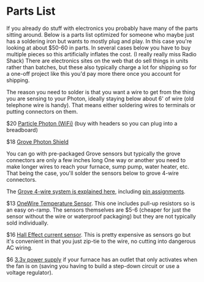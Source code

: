 # Parts List

If you already do stuff with electronics you probably have many of the parts sitting around.
Below is a parts list optimized for someone who maybe just has a soldering iron but wants to
mostly plug and play. In this case you're looking at about $50-60 in parts.
In several cases below you have to buy multiple pieces so this
artificially inflates the cost. (I really really miss Radio Shack) There are
electronics sites on the web that do sell things in units rather than batches, but these
also typically charge a lot for shipping so for a one-off project like this you'd
pay more there once you account for shipping.

The reason you need to solder is that you want a wire to get from the thing you are
sensing to your Photon, ideally staying below about 6' of wire (old telephone wire is handy).
That means either soldering wires to terminals or putting connectors on them.

$20 [Particle Photon (WiFi)](https://store.particle.io/collections/wifi/products/photon)
(buy with headers so you can plug into a breadboard)

$18 [Grove Photon Shield](https://www.amazon.com/gp/product/B071LCPX7P/ref=ppx_yo_dt_b_search_asin_title)

You can go with pre-packaged Grove sensors but typically the grove connectors are only a few inches long
One way or another you need to make longer wires to reach your furnace, sump pump, water heater, etc. 
That being the case, you'll solder the sensors below to grove 4-wire connectors.

The [Grove 4-wire system is explained here](https://wiki.seeedstudio.com/Grove_System/), including 
[pin assignments](https://wiki.seeedstudio.com/Grove_System/#interface-of-grove-modules).

$13 [OneWire Temperature Sensor](https://www.amazon.com/IZOKEE-Temperature-Stainless-Waterproof-Resistor/dp/B082WVWC3T/ref=sr_1_4). 
This one includes pull-up resistors so is an easy on-ramp.
The sensors themselves are $5-6 (cheaper for just the sensor without the wire or waterproof packaging) 
but they are not typically sold individually.

$16 [Hall Effect current sensor](https://moderndevice.com/product/current-sensor/).
This is pretty expensive as sensors go but it's convenient in that
you just zip-tie to the wire, no cutting into dangerous AC wiring.

$6 [3.3v power supply](https://www.amazon.com/3-3V-Adapter-Power-5-5-2-1/dp/B07BGW2VXV/ref=sr_1_3) if your furnace has an outlet that only activates when the fan is on (saving you having to build a step-down circuit or use a voltage regulator).


